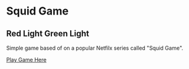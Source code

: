 # Squid Game
## Red Light Green Light

Simple game based of on a popular Netfilx series called "Squid Game".

[Play Game Here](https://0shuvo0.github.io/squidgame/)
